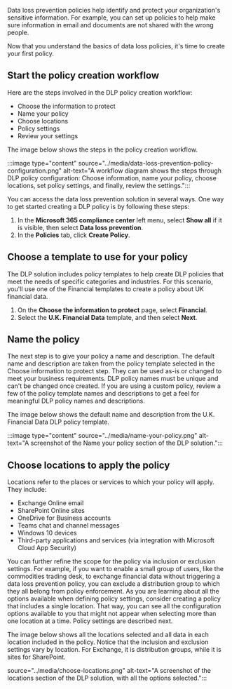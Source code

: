 Data loss prevention policies help identify and protect your organization's sensitive information. For example, you can set up policies to help make sure information in email and documents are not shared with the wrong people.

Now that you understand the basics of data loss policies, it's time to create your first policy.

## Start the policy creation workflow
Here are the steps involved in the DLP policy creation workflow:
- Choose the information to protect
- Name your policy
- Choose locations
- Policy settings
- Review your settings

The image below shows the steps in the policy creation workflow.

:::image type="content" source="../media/data-loss-prevention-policy-configuration.png" alt-text="A workflow diagram shows the steps through DLP policy configuration: Choose information, name your policy, choose locations, set policy settings, and finally, review the settings.":::

You can access the data loss prevention solution in several ways. One way to get started creating a DLP policy is by following these steps:

1. In the **Microsoft 365 compliance center** left menu, select **Show all** if it is visible, then select **Data loss prevention**.
2. In the **Policies** tab, click **Create Policy**.

## Choose a template to use for your policy

The DLP solution includes policy templates to help create DLP policies that meet the needs of specific categories and industries. For this scenario, you'll use one of the Financial templates to create a policy about UK financial data.

1. On the **Choose the information to protect** page, select **Financial**.
2. Select the **U.K. Financial Data** template, and then select **Next**.

## Name the policy

The next step is to give your policy a name and description. The default name and description are taken from the policy template selected in the Choose information to protect step. They can be used as-is or changed to meet your business requirements. DLP policy names must be unique and can't be changed once created. If you are using a custom policy, review a few of the policy template names and descriptions to get a feel for meaningful DLP policy names and descriptions. 

The image below shows the default name and description from the U.K. Financial Data DLP policy template. 

:::image type="content" source="../media/name-your-policy.png" alt-text="A screenshot of the Name your policy section of the DLP solution.":::

## Choose locations to apply the policy 
Locations refer to the places or services to which your policy will apply. They include:
- Exchange Online email
- SharePoint Online sites
- OneDrive for Business accounts
- Teams chat and channel messages
- Windows 10 devices
- Third-party applications and services (via integration with Microsoft Cloud App Security)

You can further refine the scope for the policy via inclusion or exclusion settings. For example, if you want to enable a small group of users, like the commodities trading desk, to exchange financial data without triggering a data loss prevention policy, you can exclude a distribution group to which they all belong from policy enforcement. As you are learning about all the options available when defining policy settings, consider creating a policy that includes a single location. That way, you can see all the configuration options available to you that might not appear when selecting more than one location at a time. Policy settings are described next.

The image below shows all the locations selected and all data in each location included in the policy. Notice that the inclusion and exclusion settings vary by location. For Exchange, it is distribution groups, while it is sites for SharePoint.
 
 source="../media/choose-locations.png" alt-text="A screenshot of the locations section of the DLP solution, with all the options selected.":::